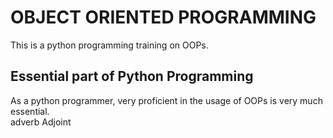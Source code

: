 # OBJECT ORIENTED PROGRAMMING

This is a python programming training on OOPs.  

## Essential part of Python Programming

As a python programmer, very proficient in the usage of OOPs is very much essential.  
adverb
Adjoint


